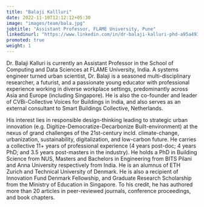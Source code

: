 ```yaml
---
title: "Balaji Kallluri"
date: 2022-11-10T12:12:12+05:30
image: "images/team/bala.jpg"
jobtitle: "Assistant Professor, FLAME University, Pune"
linkedinurl: "https://www.linkedin.com/in/dr-balaji-kalluri-phd-a95a4931/"
promoted: true
weight: 1
---
```


Dr. Balaji Kalluri is currently an Assistant Professor in the School of Computing and Data Sciences at FLAME University, India. A systems engineer turned urban scientist, Dr. Balaji is a seasoned multi-disciplinary researcher, a futurist, and a passionate young educator with professional experience working in diverse workplace settings, predominantly across Asia and Europe (including Singapore). He is also the co-founder and leader of CVBi-Collective Voices for Buildings in India, and also serves as an external consultant to Smart Buildings Collective, Netherlands.

His interest lies in responsible design-thinking leading to strategic urban innovation (e.g. Digitize-Democratize-Decarbonize Built-environment) at the nexus of grand challenges of the 21st-century incld. climate-change, urbanization, sustainability, digitalization, and low-carbon future. He carries a collective 11+ years of professional experience (4 years post-doc; 4 years PhD; and 3.5 years post-masters in the industry). He holds a PhD in Building Science from NUS, Masters and Bachelors in Engineering from BITS Pilani and Anna University respectively from India. He is an alumnus of ETH Zurich and Technical University of Denmark. He is also a recipient of Innovation Fund Denmark Fellowship, and Graduate Research Scholarship from the Ministry of Education in Singapore. To his credit, he has authored more than 20 articles in peer-reviewed journals, conference proceedings, and book chapters.
